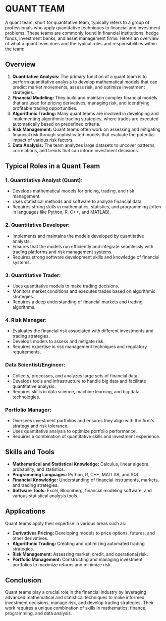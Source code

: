 # QUANT TEAM

A quant team, short for quantitative team, typically refers to a group of professionals who apply quantitative techniques to financial and investment problems. These teams are commonly found in financial institutions, hedge funds, investment banks, and asset management firms. Here’s an overview of what a quant team does and the typical roles and responsibilities within the team:

## Overview
1. **Quantitative Analysis:** The primary function of a quant team is to perform quantitative analysis to develop mathematical models that can predict market movements, assess risk, and optimize investment strategies.
2. **Financial Modeling:** They build and maintain complex financial models that are used for pricing derivatives, managing risk, and identifying profitable trading opportunities.
3. **Algorithmic Trading:** Many quant teams are involved in developing and implementing algorithmic trading strategies, where trades are executed automatically based on predefined criteria.
4. **Risk Management:** Quant teams often work on assessing and mitigating financial risk through sophisticated models that evaluate the potential impact of various risk factors.
5. **Data Analysis:** The team analyzes large datasets to uncover patterns, correlations, and trends that can inform investment decisions.

## Typical Roles in a Quant Team
### 1. Quantitative Analyst (Quant):
* Develops mathematical models for pricing, trading, and risk management.
* Uses statistical methods and software to analyze financial data.
* Requires strong skills in mathematics, statistics, and programming (often in languages like Python, R, C++, and MATLAB).

### 2. Quantitative Developer:
* Implements and maintains the models developed by quantitative analysts.
* Ensures that the models run efficiently and integrate seamlessly with trading platforms and risk management systems.
* Requires strong software development skills and knowledge of financial systems.
### 3. Quantitative Trader:
* Uses quantitative models to make trading decisions.
* Monitors market conditions and executes trades based on algorithmic strategies.
* Requires a deep understanding of financial markets and trading algorithms.
### 4. Risk Manager:
* Evaluates the financial risk associated with different investments and trading strategies.
* Develops models to assess and mitigate risk.
* Requires expertise in risk management techniques and regulatory requirements.
### Data Scientist/Engineer:
* Collects, processes, and analyzes large sets of financial data.
* Develops tools and infrastructure to handle big data and facilitate quantitative analysis.
* Requires skills in data science, machine learning, and big data technologies.
### Portfolio Manager:
* Oversees investment portfolios and ensures they align with the firm's strategy and risk tolerance.
* Uses quantitative analysis to optimize portfolio performance.
* Requires a combination of quantitative skills and investment experience.

## Skills and Tools
* **Mathematical and Statistical Knowledge:** Calculus, linear algebra, probability, and statistics.
* **Programming Languages:** Python, R, C++, MATLAB, and SQL.
* **Financial Knowledge:** Understanding of financial instruments, markets, and trading strategies.
* **Software Tools:** Excel, Bloomberg, financial modeling software, and various statistical analysis tools.

## Applications
Quant teams apply their expertise in various areas such as:
* **Derivatives Pricing:** Developing models to price options, futures, and other derivatives.
* **Algorithmic Trading:** Creating and optimizing automated trading strategies.
* **Risk Management:** Assessing market, credit, and operational risk.
* **Portfolio Management:** Constructing and managing investment portfolios to maximize returns and minimize risk.

## Conclusion
Quant teams play a crucial role in the financial industry by leveraging advanced mathematical and statistical techniques to make informed investment decisions, manage risk, and develop trading strategies. Their work requires a unique combination of skills in mathematics, finance, programming, and data analysis.
